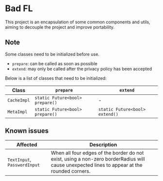 # Bad FL

This project is an encapsulation of some common components and utils, aiming to decouple the project and improve
portability.

## Note

Some classes need to be initialized before use.

- `prepare`: can be called as soon as possible
- `extend`: may only be called after the privacy policy has been accepted

Below is a list of classes that need to be initialized:

| Class       | `prepare`                       | `extend`                       |
|-------------|---------------------------------|--------------------------------|
| `CacheImpl` | `static Future<bool> prepare()` | -                              |
| `MetaImpl`  | `static Future<bool> prepare()` | `static Future<bool> extend()` |

## Known issues

| Affected                     | Description                                                                                                                                 |
|------------------------------|---------------------------------------------------------------------------------------------------------------------------------------------|
| `TextInput`, `PasswordInput` | When all four edges of the border do not exist, using a non-zero borderRadius will cause unexpected lines to appear at the rounded corners. |
